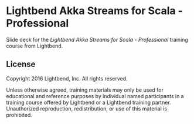 # Lightbend Akka Streams for Scala - Professional

Slide deck for the *Lightbend Akka Streams for Scala - Professional* training
course from Lightbend.

## License

Copyright 2016 Lightbend, Inc. All rights reserved.

Unless otherwise agreed, training materials may only be used for educational and reference purposes by individual named participants in a training course offered by Lightbend or a Lightbend training partner. Unauthorized reproduction, redistribution, or use of this material is prohibited.
